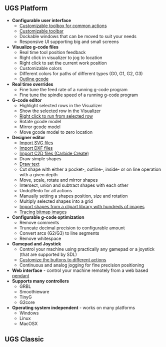 ## UGS Platform
* **Configurable user interface**
  * [Customizable toolbox for common actions](Usage#toolbox)
  * [Customizable toolbar](Usage#toolbar)
  * Dockable windows that can be moved to suit your needs
  * Responsive UI supporting big and small screens
* **Visualize g-code files**
  * Real time tool position feedback
  * Right click in visualizer to jog to location
  * Right click to set the current work position
  * Customizable colors
  * Different colors for paths of different types (G0, G1, G2, G3)
  * [Outline gcode](https://github.com/winder/Universal-G-Code-Sender/wiki/Usage#outline)
* **Real time overrides** 
  * Fine tune the feed rate of a running g-code program
  * Fine tune the spindle speed of a running g-code program
* **G-code editor**
  * Highlight selected rows in the Visualizer
  * Show the selected row in the Visualizer
  * [Right click to run from selected row](https://github.com/winder/Universal-G-Code-Sender/wiki/Usage#run-from-a-selected-line)
  * Rotate gcode model
  * Mirror gcode model
  * Move gcode model to zero location
* **Designer editor**
  * [Import SVG files](https://github.com/winder/Universal-G-Code-Sender/wiki/Usage#importing-svg--dxf--or-carbide-create-files)
  * [Import DXF files](https://github.com/winder/Universal-G-Code-Sender/wiki/Usage#importing-svg--dxf--or-carbide-create-files)
  * [Import C2D files (Carbide Create)](https://github.com/winder/Universal-G-Code-Sender/wiki/Usage#importing-svg--dxf--or-carbide-create-files)
  * Draw simple shapes
  * [Draw text](https://github.com/winder/Universal-G-Code-Sender/wiki/Usage#adding-text)
  * Cut shape with either a pocket-, outline-, inside- or on line operation with a given depth
  * Move, scale, rotate and mirror shapes
  * Intersect, union and subtract shapes with each other
  * Undo/Redo for all actions
  * Manually setting a shapes position, size and rotation
  * Multiply selected shapes into a grid
  * [Import shapes from a clipart library with hundreds of images](https://github.com/winder/Universal-G-Code-Sender/wiki/Usage#adding-shapes-from-clipart-library)
  * [Tracing bitmap images](https://github.com/winder/Universal-G-Code-Sender/wiki/Usage#trace-bitmap-images)
* **Configurable g-code optimization**
  * Remove comments
  * Truncate decimal precision to configurable amount
  * Convert arcs (G2/G3) to line segments
  * Remove whitespace
* **Gamepad and Joystick** 
  * Control your machine using practically any gamepad or a joystick (that are supported by SDL)
  * [Customize the buttons to different actions](https://github.com/winder/Universal-G-Code-Sender/wiki/Usage#gamepad-and-joystick)
  * Continuous and analog jogging for fine precision positioning
* **Web interface** - control your machine remotely from a web based [pendant](https://github.com/winder/Universal-G-Code-Sender/wiki/Usage#pendant)
* **Supports many controllers**
  * GRBL
  * Smoothieware
  * TinyG
  * G2core
* **Operating system independent** - works on many platforms
  * Windows
  * Linux
  * MacOSX

## UGS Classic
